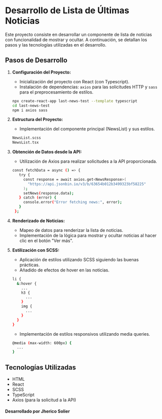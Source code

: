 # Desarrollo de Lista de Últimas Noticias

Este proyecto consiste en desarrollar un componente de lista de noticias con funcionalidad de mostrar y ocultar. A continuación, se detallan los pasos y las tecnologías utilizadas en el desarrollo.

## Pasos de Desarrollo

1. **Configuración del Proyecto:**

   - Inicialización del proyecto con React (con Typescript).
   - Instalación de dependencias: `axios` para las solicitudes HTTP y `sass` para el preprocesamiento de estilos.

   ```bash
   npx create-react-app last-news-test --template typescript
   cd last-news-test
   npm i axios sass
   ```

2. **Estructura del Proyecto:**

   - Implementación del componente principal (NewsList) y sus estilos.

   ```bash
   NewsList.scss
   NewsList.tsx
   ```

3. **Obtención de Datos desde la API:**
   - Utilización de Axios para realizar solicitudes a la API proporcionada.
   ```bash
   const fetchData = async () => {
      try {
        const response = await axios.get<NewsResponse>(
          "https://api.jsonbin.io/v3/b/63654b012b3499323bf58225"
        );
        setNews(response.data);
      } catch (error) {
        console.error("Error fetching news:", error);
      }
    };
   ```
4. **Renderizado de Noticias:**
   - Mapeo de datos para renderizar la lista de noticias.
   - Implementación de la lógica para mostrar y ocultar noticias al hacer clic en el botón "Ver más".
5. **Estilización con SCSS:**

   - Aplicación de estilos utilizando SCSS siguiendo las buenas prácticas.
   - Añadido de efectos de hover en las noticias.

   ```bash
   li {
     &:hover {
       ...
       h3 {
         ...
       }
       img {
         ...
       }
     }
   }
   ```

   - Implementación de estilos responsivos utilizando media queries.

   ```bash
   @media (max-width: 600px) {
     ...
   }
   ```

## Tecnologías Utilizadas

- HTML
- React
- SCSS
- TypeScript
- Axios (para la solicitud a la API)

#### Desarrollado por Jherico Solier
